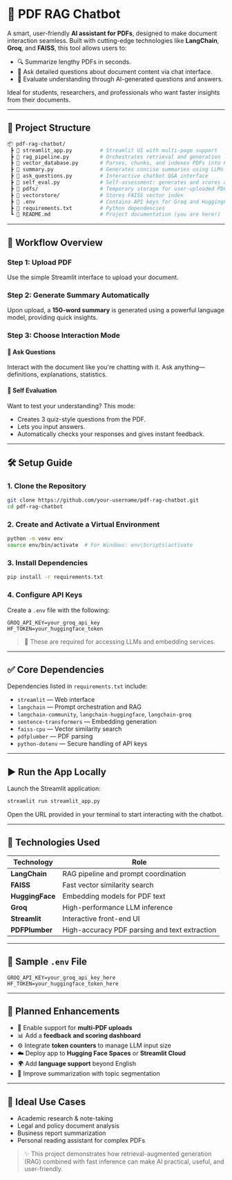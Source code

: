 
# 🧠 PDF RAG Chatbot

A smart, user-friendly **AI assistant for PDFs**, designed to make document interaction seamless. Built with cutting-edge technologies like **LangChain**, **Groq**, and **FAISS**, this tool allows users to:

- 🔍 Summarize lengthy PDFs in seconds.
- 💬 Ask detailed questions about document content via chat interface.
- 🧪 Evaluate understanding through AI-generated questions and answers.

Ideal for students, researchers, and professionals who want faster insights from their documents.

---

## 📁 Project Structure

```bash
📦 pdf-rag-chatbot/
 ┣ 📜 streamlit_app.py         # Streamlit UI with multi-page support
 ┣ 📜 rag_pipeline.py          # Orchestrates retrieval and generation logic
 ┣ 📜 vector_database.py       # Parses, chunks, and indexes PDFs into FAISS
 ┣ 📜 summary.py               # Generates concise summaries using LLMs
 ┣ 📜 ask_questions.py         # Interactive chatbot Q&A interface
 ┣ 📜 self_eval.py             # Self-assessment: generates and scores quiz questions
 ┣ 📁 pdfs/                    # Temporary storage for user-uploaded PDFs
 ┣ 📁 vectorstore/             # Stores FAISS vector index
 ┣ 📜 .env                     # Contains API keys for Groq and HuggingFace
 ┣ 📜 requirements.txt         # Python dependencies
 ┗ 📜 README.md                # Project documentation (you are here!)
```

---

## 🚀 Workflow Overview

### Step 1: Upload PDF
Use the simple Streamlit interface to upload your document.

### Step 2: Generate Summary Automatically
Upon upload, a **150-word summary** is generated using a powerful language model, providing quick insights.

### Step 3: Choose Interaction Mode

#### 🧾 Ask Questions
Interact with the document like you're chatting with it. Ask anything—definitions, explanations, statistics.

#### 🧪 Self Evaluation
Want to test your understanding? This mode:
- Creates 3 quiz-style questions from the PDF.
- Lets you input answers.
- Automatically checks your responses and gives instant feedback.

---

## 🛠️ Setup Guide

### 1. Clone the Repository
```bash
git clone https://github.com/your-username/pdf-rag-chatbot.git
cd pdf-rag-chatbot
```

### 2. Create and Activate a Virtual Environment
```bash
python -m venv env
source env/bin/activate  # For Windows: env\Scripts\activate
```

### 3. Install Dependencies
```bash
pip install -r requirements.txt
```

### 4. Configure API Keys
Create a `.env` file with the following:
```env
GROQ_API_KEY=your_groq_api_key
HF_TOKEN=your_huggingface_token
```
> 🔐 These are required for accessing LLMs and embedding services.

---

## ✅ Core Dependencies

Dependencies listed in `requirements.txt` include:
- `streamlit` — Web interface
- `langchain` — Prompt orchestration and RAG
- `langchain-community`, `langchain-huggingface`, `langchain-groq`
- `sentence-transformers` — Embedding generation
- `faiss-cpu` — Vector similarity search
- `pdfplumber` — PDF parsing
- `python-dotenv` — Secure handling of API keys

---

## ▶️ Run the App Locally

Launch the Streamlit application:
```bash
streamlit run streamlit_app.py
```

Open the URL provided in your terminal to start interacting with the chatbot.

---

## 🧠 Technologies Used

| Technology              | Role                                      |
|------------------------|-------------------------------------------|
| **LangChain**          | RAG pipeline and prompt coordination      |
| **FAISS**              | Fast vector similarity search             |
| **HuggingFace**        | Embedding models for PDF text             |
| **Groq**               | High-performance LLM inference            |
| **Streamlit**          | Interactive front-end UI                  |
| **PDFPlumber**         | High-accuracy PDF parsing and text extraction |

---

## 🔐 Sample `.env` File

```env
GROQ_API_KEY=your_groq_api_key_here
HF_TOKEN=your_huggingface_token_here
```

---

## 🔮 Planned Enhancements

- 📁 Enable support for **multi-PDF uploads**
- 📊 Add a **feedback and scoring dashboard**
- ⚙️ Integrate **token counters** to manage LLM input size
- ☁️ Deploy app to **Hugging Face Spaces** or **Streamlit Cloud**
- 🌍 Add **language support** beyond English
- 🧩 Improve summarization with topic segmentation

---

## 🧾 Ideal Use Cases

- Academic research & note-taking
- Legal and policy document analysis
- Business report summarization
- Personal reading assistant for complex PDFs

> ✨ This project demonstrates how retrieval-augmented generation (RAG) combined with fast inference can make AI practical, useful, and user-friendly.

